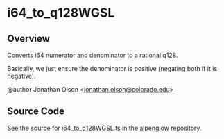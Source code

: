 # i64_to_q128WGSL

## Overview

Converts i64 numerator and denominator to a rational q128.

Basically, we just ensure the denominator is positive (negating both if it is negative).

@author Jonathan Olson &lt;jonathan.olson@colorado.edu&gt;



## Source Code

See the source for [i64_to_q128WGSL.ts](https://github.com/phetsims/alpenglow/blob/main/js/webgpu/wgsl/math/i64_to_q128WGSL.ts) in the [alpenglow](https://github.com/phetsims/alpenglow) repository.
